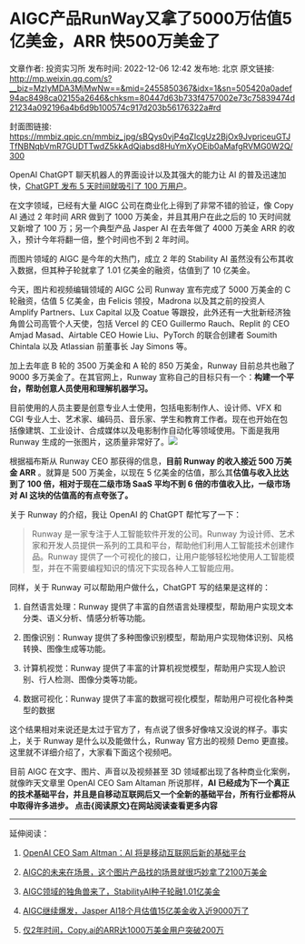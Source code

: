 # AIGC产品RunWay又拿了5000万估值5亿美金，ARR 快500万美金了

文章作者: 投资实习所
发布时间: 2022-12-06 12:42
发布地: 北京
原文链接: http://mp.weixin.qq.com/s?__biz=MzIyMDA3MjMwNw==&mid=2455850367&idx=1&sn=505420a0adef94ac8498ca02155a2646&chksm=80447d63b733f4757002e73c75839474d21234a092196a4b6d9b100574c917d203b56176322a#rd

封面图链接: https://mmbiz.qpic.cn/mmbiz_jpg/sBQys0vjP4qZIcgUz2BjOx9JvpriceuGTJTfNBNqbVmR7GUDTTwdZ5kkAdQiabsd8HuYmXyOEib0aMafgRVMG0W2Q/300

  

OpenAI ChatGPT 聊天机器人的界面设计以及其强大的能力让 AI 的普及迅速加快，[ChatGPT 发布 5 天时间就吸引了 100
万用户](http://mp.weixin.qq.com/s?__biz=MzIyMDA3MjMwNw==&mid=2455850361&idx=1&sn=3110f129b81a9a304abbfdf39e799f06&chksm=80447d65b733f4733b6c60f17c14b68da483a2b3d6c4f0cb1d8d6612c2c7a2529757fdb74003&scene=21#wechat_redirect)。

  

在文字领域，已经有大量 AIGC 公司在商业化上得到了非常不错的验证，像 Copy AI 通过 2 年时间 ARR 做到了 1000
万美金，并且其用户在此之后的 10 天时间就又新增了 100 万；另一个典型产品 Jasper AI 在去年做了 4000 万美金 ARR
的收入，预计今年将翻一倍，整个时间也不到 2 年时间。

而图片领域的 AIGC 是今年的大热门，成立 2 年的 Stability AI 虽然没有公布其收入数据，但其种子轮就拿了 1.01 亿美金的融资，估值到了
10 亿美金。

今天，图片和视频编辑领域的 AIGC 公司 Runway 宣布完成了 5000 万美金的 C 轮融资，估值 5 亿美金，由 Felicis
领投，Madrona 以及其之前的投资人 Amplify Partners、Lux Capital 以及 Coatue
等跟投，此外还有一大批新经济独角兽公司高管个人天使，包括 Vercel 的 CEO Guillermo Rauch、Replit 的 CEO Amjad
Masad、Airtable CEO Howie Liu、PyTorch 的联合创建者 Soumith Chintala 以及 Atlassian 前董事长
Jay Simons 等。

加上去年底 B 轮的 3500 万美金和 A 轮的 850 万美金，Runway 目前总共也融了 9000 多万美金了。在其官网上，Runway
宣称自己的目标只有一个：**构建一个平台，帮助创意人员使用和理解机器学习。**

目前使用的人员主要是创意专业人士使用，包括电影制作人、设计师、VFX 和 CGI
专业人士、艺术家、编码员、音乐家、学生和教育工作者。现在也开始在包括像建筑、工业设计、合成媒体以及电影制作自动化等领域使用。下面是我用 Runway
生成的一张图片，这质量非常好了。![](https://mmbiz.qpic.cn/mmbiz_jpg/sBQys0vjP4qZIcgUz2BjOx9JvpriceuGTHtghO08pvsRkoGkCZq8wJrHXU0SbCtSibLyp2EGabRBDDqqBdF2wU9A/640?wx_fmt=jpeg)

根据福布斯从 Runway CEO 那获得的信息，**目前 Runway 的收入接近 500 万美金 ARR** 。就算是 500 万美金，以现在 5
亿美金的估值，那么其**估值与收入比达到了 100 倍，相对于现在二级市场 SaaS 平均不到 6 倍的市值收入比，一级市场对 AI
这块的估值高的有点夸张了。**

关于 Runway 的介绍，我让 OpenAI 的 ChatGPT 帮忙写了一下：

> Runway 是一家专注于人工智能软件开发的公司。Runway
> 为设计师、艺术家和开发人员提供一系列的工具和平台，帮助他们利用人工智能技术创建作品。Runway
> 提供了一个可视化的接口，让用户能够轻松地使用人工智能模型，并在不需要编程知识的情况下实现各种人工智能应用。

同样，关于 Runway 可以帮助用户做什么，ChatGPT 写的结果是这样的：

  1. 自然语言处理：Runway 提供了丰富的自然语言处理模型，帮助用户实现文本分类、语义分析、情感分析等功能。

  2. 图像识别：Runway 提供了多种图像识别模型，帮助用户实现物体识别、风格转换、图像生成等功能。

  3. 计算机视觉：Runway 提供了丰富的计算机视觉模型，帮助用户实现人脸识别、行人检测、图像分类等功能。

  4. 数据可视化：Runway 提供了丰富的数据可视化模型，帮助用户可视化各种类型的数据

这个结果相对来说还是太过于官方了，有点说了很多好像啥又没说的样子。事实上，关于 Runway 是什么以及能做什么，Runway 官方出的视频 Demo
更直接。这里就不详细介绍了，大家看下面这个视频吧。

目前 AIGC 在文字、图片、声音以及视频甚至 3D 领域都出现了各种商业化案例，就像昨天文章里 OpenAI CEO Sam Altaman
所说那样，**AI 已经成为下一个真正的技术基础平台，并且是自移动互联网后又一个全新的基础平台，所有行业都将从中取得许多进步。
点击{阅读原文}在网站阅读查看更多内容**

****

延伸阅读：

  1. [OpenAI CEO Sam Altman：AI 将是移动互联网后新的基础平台](http://mp.weixin.qq.com/s?__biz=MzIyMDA3MjMwNw==&mid=2455850361&idx=1&sn=3110f129b81a9a304abbfdf39e799f06&chksm=80447d65b733f4733b6c60f17c14b68da483a2b3d6c4f0cb1d8d6612c2c7a2529757fdb74003&scene=21#wechat_redirect)

  2. [AIGC的未来在场景，这个图片产品找的场景就很巧妙拿了2100万美金](http://mp.weixin.qq.com/s?__biz=MzIyMDA3MjMwNw==&mid=2455850275&idx=1&sn=8ffca981ff591c89f849900a2d53b3e0&chksm=80447d3fb733f42944ae7cd4d2d400b7ca18f2d455dd9ab2e8963c9bc75bd5ee286e1ec9e9e1&scene=21#wechat_redirect)

  3. [AIGC领域的独角兽来了，StabilityAI种子轮融1.01亿美金](http://mp.weixin.qq.com/s?__biz=MzIyMDA3MjMwNw==&mid=2455850203&idx=1&sn=0fc48471cba9c49a3bfe1e23cf113f7b&chksm=80447cc7b733f5d15725e69462afc5bbb505593c92f751ed95225980773b1410a56389a4e977&scene=21#wechat_redirect)

  4. [AIGC继续爆发，Jasper AI18个月估值15亿美金收入近9000万了](http://mp.weixin.qq.com/s?__biz=MzIyMDA3MjMwNw==&mid=2455850211&idx=1&sn=232404eb54edbbc9fcf6e5b03454f233&chksm=80447cffb733f5e918d976164df7f26cc832d8b9f7800104d48c049bc10aa68ab37988f45c87&scene=21#wechat_redirect)

  5. [仅2年时间，Copy.ai的ARR达1000万美金用户突破200万](http://mp.weixin.qq.com/s?__biz=MzIyMDA3MjMwNw==&mid=2455850189&idx=1&sn=4349706208990fd77ed3563e46317352&chksm=80447cd1b733f5c783737dc95fc61f096442dc47eaadbc90f34dbe873164bc597d31028a0bb4&scene=21#wechat_redirect)

